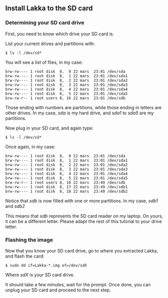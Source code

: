 ## Install Lakka to the SD card

### Determining your SD card drive

First, you need to know which drive your SD card is.

List your current drives and partitions with:

    $ ls -l /dev/sd*

You will see a list of files, in my case:

    brw-rw---- 1 root disk  8,  0 22 mars  23:01 /dev/sda
    brw-rw---- 1 root disk  8,  1 22 mars  23:01 /dev/sda1
    brw-rw---- 1 root disk  8,  2 22 mars  23:01 /dev/sda2
    brw-rw---- 1 root disk  8,  3 22 mars  23:01 /dev/sda3
    brw-rw---- 1 root disk  8,  4 22 mars  23:01 /dev/sda4
    brw-rw---- 1 root disk  8,  5 22 mars  23:01 /dev/sda5
    brw-rw-r-- 1 root users 8, 16 22 mars  23:01 /dev/sdb

Those ending with numbers are partitions, while those ending in letters are other drives. In my case, _sda_ is my hard drive, and _sda1_ to _sda5_ are my partitions.

Now plug in your SD card, and again type:

    $ ls -l /dev/sd*

Once again, in my case:

    brw-rw---- 1 root disk  8,  0 22 mars  23:01 /dev/sda
    brw-rw---- 1 root disk  8,  1 22 mars  23:01 /dev/sda1
    brw-rw---- 1 root disk  8,  2 22 mars  23:01 /dev/sda2
    brw-rw---- 1 root disk  8,  3 22 mars  23:01 /dev/sda3
    brw-rw---- 1 root disk  8,  4 22 mars  23:01 /dev/sda4
    brw-rw---- 1 root disk  8,  5 22 mars  23:01 /dev/sda5
    brw-rw-r-- 1 root users 8, 16 22 mars  23:49 /dev/sdb
    brw-rw---- 1 root disk  8, 17 22 mars  23:49 /dev/sdb1
    brw-rw---- 1 root disk  8, 18 22 mars  23:49 /dev/sdb2

Notice that _sdb_ is now filled with one or more partitions. In my case, _sdb1_ and _sdb2_

This means that _sdb_ represents the SD card reader on my laptop. On yours, it can be a different letter. Please adapt the rest of this tutorial to your drive letter.

### Flashing the image

Now that you know your SD card drive, go to where you extracted Lakka, and flash the card:

    $ sudo dd if=Lakka-*.img of=/dev/sdX

Where _sdX_ is your SD card drive.

It should take a few minutes, wait for the prompt. Once done, you can unplug your SD card and proceed to the next step.
